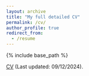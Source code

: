 ```yaml
---
layout: archive
title: "My full detailed CV"
permalink: /cv/
author_profile: true
redirect_from:
  - /resume
---
```


{% include base_path %}

[CV](https://doantienthongbku.github.io/files/CV.pdf) (Last updated: 09/12/2024).